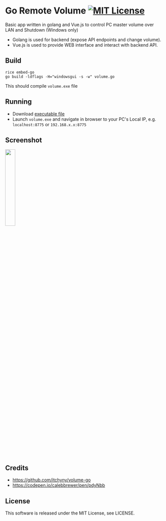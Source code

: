 # Go Remote Volume [![MIT License](http://img.shields.io/badge/license-MIT-blue.svg)](https://github.com/canthis/go-remote-volume/blob/master/LICENSE)
Basic app written in golang and Vue.js to control PC master volume over LAN and Shutdown (Windows only)

- Golang is used for backend (expose API endpoints and change volume).
- Vue.js is used to provide WEB interface and interact with backend API.

## Build
```
rice embed-go
go build -ldflags -H="windowsgui -s -w" volume.go
```
This should compile ```volume.exe``` file

## Running
- Download [executable file](https://github.com/canthis/go-remote-volume/releases/download/v0.1beta/volume.exe)
- Launch ```volume.exe``` and navigate in browser to your PC's Local IP, e.g. ```localhost:8775``` or ```192.168.x.x:8775```


## Screenshot
<p>
<img src="https://dev.canthis.lv/storage/app/media/Screenshots/go-remote-volume-chrome-android-v02.png" width="25%" height="25%" />
</p>

## Credits
- https://github.com/itchyny/volume-go
- https://codepen.io/calebbrewer/pen/pdyNbb

## License
This software is released under the MIT License, see LICENSE.


